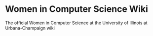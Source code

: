 # Women in Computer Science Wiki
The official Women in Computer Science at the University of Illinois at Urbana-Champaign wiki
